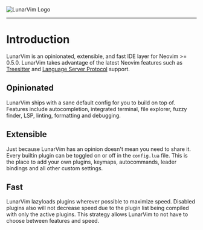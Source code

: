 <img :src="$withBase('/assets/lunarvim_logo.png')" alt="LunarVim Logo">

---

# Introduction

LunarVim is an opinionated, extensible, and fast IDE layer for Neovim >= 0.5.0. LunarVim takes advantage of the latest Neovim features such as [Treesitter](https://tree-sitter.github.io/tree-sitter/) and [Language Server Protocol](https://en.wikipedia.org/wiki/Language_Server_Protocol) support.

## Opinionated

LunarVim ships with a sane default config for you to build on top of. Features include autocompletion, integrated terminal, file explorer, fuzzy finder, LSP, linting, formatting and debugging.

## Extensible

Just because LunarVim has an opinion doesn't mean you need to share it. Every builtin plugin can be toggled on or off in the `config.lua` file. This is the place to add your own plugins, keymaps, autocommands, leader bindings and all other custom settings.

## Fast

LunarVim lazyloads plugins wherever possible to maximize speed. Disabled plugins also will not decrease speed due to the plugin list being compiled with only the active plugins. This strategy allows LunarVim to not have to choose between features and speed.
